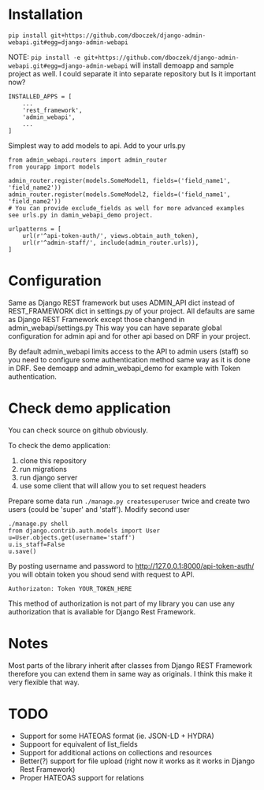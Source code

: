 Installation
============
`pip install git+https://github.com/dboczek/django-admin-webapi.git#egg=django-admin-webapi`

NOTE: `pip install -e git+https://github.com/dboczek/django-admin-webapi.git#egg=django-admin-webapi` will install demoapp and sample project as well. I could separate it into separate repository but Is it important now?


```
INSTALLED_APPS = [
    ...
    'rest_framework',
    'admin_webapi',
    ...
]

```

Simplest way to add models to api.
Add to your urls.py

```
from admin_webapi.routers import admin_router
from yourapp import models

admin_router.register(models.SomeModel1, fields=('field_name1', 'field_name2'))
admin_router.register(models.SomeModel2, fields=('field_name1', 'field_name2'))
# You can provide exclude_fields as well for more advanced examples see urls.py in damin_webapi_demo project.

urlpatterns = [
    url(r'^api-token-auth/', views.obtain_auth_token),
    url(r'^admin-staff/', include(admin_router.urls)),
]
```

Configuration
=============
Same as Django REST framework but uses ADMIN_API dict instead of REST_FRAMEWORK dict in settings.py of your project.
All defaults are same as Django REST Framework except those changend in admin_webapi/settings.py
This way you can have separate global configuration for admin api and for other api based on DRF in your project.

By default admin_webapi limits access to the API to admin users (staff) so you need to configure some authentication method same way as it is  done in DRF.
See demoapp and admin_webapi_demo for example with Token authentication.


Check demo application
======================
You can check source on github obviously.

To check the demo application:
1. clone this repository
2. run migrations
3. run django server
4. use some client that will allow you to set request headers

Prepare some data run `./manage.py createsuperuser` twice and create two users (could be 'super' and 'staff').
Modify second user

```
./manage.py shell
from django.contrib.auth.models import User
u=User.objects.get(username='staff')
u.is_staff=False
u.save()

```

By posting username and password to
http://127.0.0.1:8000/api-token-auth/
you will obtain token you shoud send with request to API.

`Authorizaton: Token YOUR_TOKEN_HERE`

This method of authorization is not part of my library you can use any authorization that is avaliable for Django Rest Framework.


Notes
=====
Most parts of the library inherit after classes from Django REST Framework therefore you can extend them in same way as originals.
I think this make it very flexible that way.


TODO
====

* Support for some HATEOAS format (ie. JSON-LD + HYDRA)
* Suppoort for equivalent of list_fields
* Support for additional actions on collections and resources
* Better(?) support for file upload (right now it works as it works in Django Rest Framework)
* Proper HATEOAS support for relations